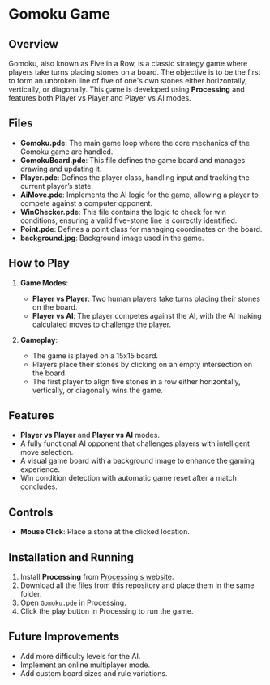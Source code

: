 # Gomoku Game

## Overview

Gomoku, also known as Five in a Row, is a classic strategy game where players take turns placing stones on a board. The objective is to be the first to form an unbroken line of five of one's own stones either horizontally, vertically, or diagonally. This game is developed using **Processing** and features both Player vs Player and Player vs AI modes.

## Files

- **Gomoku.pde**: The main game loop where the core mechanics of the Gomoku game are handled.
- **GomokuBoard.pde**: This file defines the game board and manages drawing and updating it.
- **Player.pde**: Defines the player class, handling input and tracking the current player’s state.
- **AiMove.pde**: Implements the AI logic for the game, allowing a player to compete against a computer opponent.
- **WinChecker.pde**: This file contains the logic to check for win conditions, ensuring a valid five-stone line is correctly identified.
- **Point.pde**: Defines a point class for managing coordinates on the board.
- **background.jpg**: Background image used in the game.

## How to Play

1. **Game Modes**:
   - **Player vs Player**: Two human players take turns placing their stones on the board.
   - **Player vs AI**: The player competes against the AI, with the AI making calculated moves to challenge the player.

2. **Gameplay**:
   - The game is played on a 15x15 board.
   - Players place their stones by clicking on an empty intersection on the board.
   - The first player to align five stones in a row either horizontally, vertically, or diagonally wins the game.

## Features

- **Player vs Player** and **Player vs AI** modes.
- A fully functional AI opponent that challenges players with intelligent move selection.
- A visual game board with a background image to enhance the gaming experience.
- Win condition detection with automatic game reset after a match concludes.

## Controls

- **Mouse Click**: Place a stone at the clicked location.

## Installation and Running

1. Install **Processing** from [Processing's website](https://processing.org/download/).
2. Download all the files from this repository and place them in the same folder.
3. Open `Gomoku.pde` in Processing.
4. Click the play button in Processing to run the game.

## Future Improvements

- Add more difficulty levels for the AI.
- Implement an online multiplayer mode.
- Add custom board sizes and rule variations.
